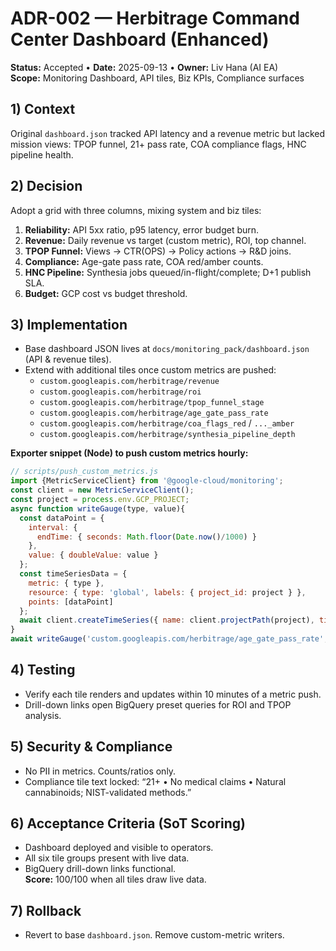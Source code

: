 
# ADR-002 — Herbitrage Command Center Dashboard (Enhanced)  

**Status:** Accepted • **Date:** 2025-09-13 • **Owner:** Liv Hana (AI EA)  
**Scope:** Monitoring Dashboard, API tiles, Biz KPIs, Compliance surfaces

## 1) Context

Original `dashboard.json` tracked API latency and a revenue metric but lacked mission views: TPOP funnel, 21+ pass rate, COA compliance flags, HNC pipeline health.

## 2) Decision

Adopt a grid with three columns, mixing system and biz tiles:

1. **Reliability:** API 5xx ratio, p95 latency, error budget burn.
2. **Revenue:** Daily revenue vs target (custom metric), ROI, top channel.
3. **TPOP Funnel:** Views → CTR(OPS) → Policy actions → R&D joins.
4. **Compliance:** Age-gate pass rate, COA red/amber counts.
5. **HNC Pipeline:** Synthesia jobs queued/in-flight/complete; D+1 publish SLA.
6. **Budget:** GCP cost vs budget threshold.

## 3) Implementation

- Base dashboard JSON lives at `docs/monitoring_pack/dashboard.json` (API & revenue tiles).
- Extend with additional tiles once custom metrics are pushed:
  - `custom.googleapis.com/herbitrage/revenue`
  - `custom.googleapis.com/herbitrage/roi`
  - `custom.googleapis.com/herbitrage/tpop_funnel_stage`
  - `custom.googleapis.com/herbitrage/age_gate_pass_rate`
  - `custom.googleapis.com/herbitrage/coa_flags_red` / `..._amber`
  - `custom.googleapis.com/herbitrage/synthesia_pipeline_depth`

**Exporter snippet (Node) to push custom metrics hourly:**

```js
// scripts/push_custom_metrics.js
import {MetricServiceClient} from '@google-cloud/monitoring';
const client = new MetricServiceClient();
const project = process.env.GCP_PROJECT;
async function writeGauge(type, value){
  const dataPoint = {
    interval: {
      endTime: { seconds: Math.floor(Date.now()/1000) }
    },
    value: { doubleValue: value }
  };
  const timeSeriesData = {
    metric: { type },
    resource: { type: 'global', labels: { project_id: project } },
    points: [dataPoint]
  };
  await client.createTimeSeries({ name: client.projectPath(project), timeSeries: [timeSeriesData] });
}
await writeGauge('custom.googleapis.com/herbitrage/age_gate_pass_rate', 0.97);
```

## 4) Testing

- Verify each tile renders and updates within 10 minutes of a metric push.  
- Drill-down links open BigQuery preset queries for ROI and TPOP analysis.

## 5) Security & Compliance

- No PII in metrics. Counts/ratios only.  
- Compliance tile text locked: “21+ • No medical claims • Natural cannabinoids; NIST-validated methods.”

## 6) Acceptance Criteria (SoT Scoring)

- Dashboard deployed and visible to operators.  
- All six tile groups present with live data.  
- BigQuery drill-down links functional.  
**Score:** 100/100 when all tiles draw live data.

## 7) Rollback

- Revert to base `dashboard.json`. Remove custom-metric writers.
